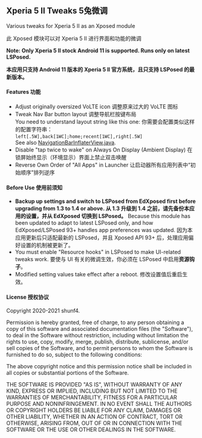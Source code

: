 ## Xperia 5 II Tweaks  5兔微调

Various tweaks for Xperia 5 II as an Xposed module

此 Xposed 模块可以对 Xperia 5 II 进行界面和功能的微调

**Note: Only Xperia 5 II stock Android 11 is supported. Runs only on latest LSPosed.**

**本应用只支持 Android 11 版本的 Xperia 5 II 官方系统，且只支持 LSPosed 的最新版本。**

#### Features 功能

- Adjust originally oversized VoLTE icon 调整原来过大的 VoLTE 图标
- Tweak Nav Bar button layout 调整导航栏按键布局  
    You need to understand layout string like this one: 你需要会配置类似这样的配置字符串：  
    `left[.5W],back[1WC];home;recent[1WC],right[.5W]`  
    See also [NavigationBarInflaterView.java](https://github.com/aosp-mirror/platform_frameworks_base/blob/c5d02da0f6553a00da6b0d833b67d3bbe87341e0/packages/SystemUI/src/com/android/systemui/statusbar/phone/NavigationBarInflaterView.java).
- Disable "tap twice to wake" on Always On Display (Ambient Display) 在锁屏始终显示（环境显示）界面上禁止双击唤醒
- Reverse Own Order of "All Apps" in Launcher 让启动器所有应用列表中“初始顺序”排列逆序

#### Before Use 使用前须知

- **Backup up settings and switch to LSPosed from EdXposed first before upgrading from 1.3 to 1.4 or above. 从 1.3 升级到 1.4 之前，请先备份本应用的设置，并从 EdXposed 切换到 LSPosed。**
  Because this module has been updated to adapt to latest LSPosed only, and how EdXposed/LSPosed 93+ handles app preferences was updated. 因为本应用更新后只适配最新的 LSPosed，并且 Xposed API 93+ 后，处理应用偏好设置的机制被更新了。
- You must enable "Resource hooks" in LSPosed to make UI-related tweaks work. 要使与 UI 有关的微调生效，你必须在 LSPosed 中启用**资源钩子**。
- Modified setting values take effect after a reboot. 修改设置值后重启生效。


#### License 授权协议

Copyright 2020-2021 shunf4.

Permission is hereby granted, free of charge, to any person obtaining a copy of this software and associated documentation files (the "Software"), to deal in the Software without restriction, including without limitation the rights to use, copy, modify, merge, publish, distribute, sublicense, and/or sell copies of the Software, and to permit persons to whom the Software is furnished to do so, subject to the following conditions:

The above copyright notice and this permission notice shall be included in all copies or substantial portions of the Software.

THE SOFTWARE IS PROVIDED "AS IS", WITHOUT WARRANTY OF ANY KIND, EXPRESS OR IMPLIED, INCLUDING BUT NOT LIMITED TO THE WARRANTIES OF MERCHANTABILITY, FITNESS FOR A PARTICULAR PURPOSE AND NONINFRINGEMENT. IN NO EVENT SHALL THE AUTHORS OR COPYRIGHT HOLDERS BE LIABLE FOR ANY CLAIM, DAMAGES OR OTHER LIABILITY, WHETHER IN AN ACTION OF CONTRACT, TORT OR OTHERWISE, ARISING FROM, OUT OF OR IN CONNECTION WITH THE SOFTWARE OR THE USE OR OTHER DEALINGS IN THE SOFTWARE.
